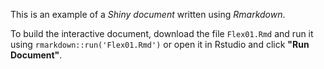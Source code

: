 This is an example of a *Shiny document* written using *Rmarkdown*. 

To build the interactive document, download the file `Flex01.Rmd` and run it using `rmarkdown::run('Flex01.Rmd')` or open it in Rstudio and click **"Run Document"**.
